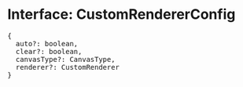 # Interface: CustomRendererConfig

<pre>
{
  auto?: boolean,
  clear?: boolean,
  canvasType?: <Ref to="../enums/canvas-type">CanvasType</Ref>,
  renderer?: <Ref to="../types/custom-renderer">CustomRenderer</Ref>
}
</pre>
